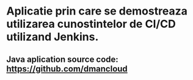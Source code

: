 # Aplicatie prin care se demostreaza utilizarea cunostintelor de CI/CD utilizand Jenkins.
## Java aplication source code: https://github.com/dmancloud

